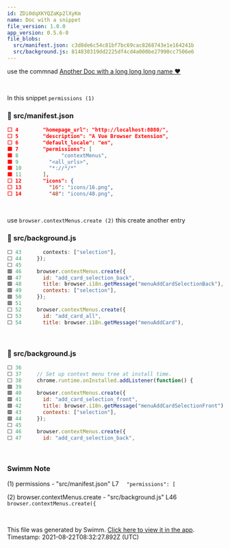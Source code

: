```yaml
---
id: ZDi0dqXKYQZaKp2lXyKm
name: Doc with a snippet
file_version: 1.0.0
app_version: 0.5.6-0
file_blobs:
  src/manifest.json: c3d8de6c54c81bf7bc69cac8268743e1e164241b
  src/background.js: 814830319dd2225df4cd4a000be27990cc7506e6
---
```


use the commnad [Another Doc with a long long long name ❤️](https://swimm-web-app.web.app/#/repos/Z2l0aHViJTNBJTNBc3ItZXh0ZW5zaW9uJTNBJTNBZG91ZWs=/docs/9yzmm5UcTxNYLjrG8XAF)

<br/>

In this snippet `permissions (1)`
<!-- NOTE-swimm-snippet: the lines below links your snippet to Swimm -->
### 📄 src/manifest.json
```json
⬜ 4        "homepage_url": "http://localhost:8080/",
⬜ 5        "description": "A Vue Browser Extension",
⬜ 6        "default_locale": "en",
🟩 7        "permissions": [
🟩 8              "contextMenus",
🟩 9          "<all_urls>",
🟩 10         "*://*/*"
🟩 11       ],
⬜ 12       "icons": {
⬜ 13         "16": "icons/16.png",
⬜ 14         "48": "icons/48.png",
```

<br/>

use `browser.contextMenus.create (2)` this create another entry
<!-- NOTE-swimm-snippet: the lines below links your snippet to Swimm -->
### 📄 src/background.js
```javascript
⬜ 43       contexts: ["selection"],
⬜ 44     });
⬜ 45     
🟩 46     browser.contextMenus.create({
🟩 47       id: "add_card_selection_back",
🟩 48       title: browser.i18n.getMessage("menuAddCardSelectionBack"),
🟩 49       contexts: ["selection"],
🟩 50     });
🟩 51     
⬜ 52     browser.contextMenus.create({
⬜ 53       id: "add_card_all",
⬜ 54       title: browser.i18n.getMessage("menuAddCard"),
```

<br/>

<!-- NOTE-swimm-snippet: the lines below links your snippet to Swimm -->
### 📄 src/background.js
```javascript
⬜ 36     
⬜ 37     // Set up context menu tree at install time.
⬜ 38     chrome.runtime.onInstalled.addListener(function() {
🟩 39     
🟩 40     browser.contextMenus.create({
🟩 41       id: "add_card_selection_front",
🟩 42       title: browser.i18n.getMessage("menuAddCardSelectionFront"),
🟩 43       contexts: ["selection"],
🟩 44     });
⬜ 45     
⬜ 46     browser.contextMenus.create({
⬜ 47       id: "add_card_selection_back",
```

<br/>

<!-- THIS IS AN AUTOGENERATED SECTION. DO NOT EDIT THIS SECTION DIRECTLY -->
### Swimm Note

(1) permissions - "src/manifest.json" L7 `  "permissions": [`

(2) browser.contextMenus.create - "src/background.js" L46 `browser.contextMenus.create({`

<br/>

This file was generated by Swimm. [Click here to view it in the app](https://swimm-web-app.web.app/#/repos/Z2l0aHViJTNBJTNBc3ItZXh0ZW5zaW9uJTNBJTNBZG91ZWs=/docs/ZDi0dqXKYQZaKp2lXyKm). Timestamp: 2021-08-22T08:32:27.892Z (UTC)